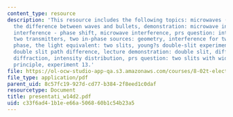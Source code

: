```yaml
---
content_type: resource
description: 'This resource includes the following topics: microwaves (mw), interference:
  the difference between waves and bullets, demonstration: microwave interference,
  interference - phase shift, microwave interference, prs question: interference,
  two transmitters, two in-phase sources: geometry, interference for two sources in
  phase, the light equivalent: two slits, young?s double-slit experiment, prs question:
  double slit path difference, lecture demonstration: double slit, diffraction, single-slit
  diffraction, intensity distribution, prs question: two slits with width, babinet?s
  principle, experiment 13.'
file: https://ol-ocw-studio-app-qa.s3.amazonaws.com/courses/8-02t-electricity-and-magnetism-spring-2005/c33f6ad41b1ee66a506860b1c54b23a5_presentati_w14d2.pdf
file_type: application/pdf
parent_uid: 8c57fc19-927d-cd77-b384-2f8eed1c0daf
resourcetype: Document
title: presentati_w14d2.pdf
uid: c33f6ad4-1b1e-e66a-5068-60b1c54b23a5
---
```

